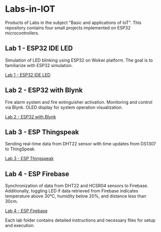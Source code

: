 # Labs-in-IOT
Products of Labs in the subject "Basic and applications of IoT".
This repository contains four small projects implemented on ESP32 microcontrollers.

## Lab 1 - ESP32 IDE LED

Simulation of LED blinking using ESP32 on Wokwi platform. The goal is to familiarize with ESP32 simulation.

[Lab 1 - ESP32 IDE LED](https://wokwi.com/projects/379031892489226241)

## Lab 2 - ESP32 with Blynk

Fire alarm system and fire extinguisher activation. Monitoring and control via Blynk. OLED display for system operation visualization.

[Lab 2 - ESP32 with Blynk](https://wokwi.com/projects/380083385257857025)

## Lab 3 - ESP Thingspeak

Sending real-time data from DHT22 sensor with time updates from DS1307 to ThingSpeak.

[Lab 3 - ESP Thingspeak](https://wokwi.com/projects/383973261805461505)

## Lab 4 - ESP Firebase

Synchronization of data from DHT22 and HCSR04 sensors to Firebase. Additionally, toggling LED if data retrieved from Firebase indicates temperature above 30°C, humidity below 20%, and distance less than 30cm.

[Lab 4 - ESP Firebase](https://wokwi.com/projects/383974665675800577)

Each lab folder contains detailed instructions and necessary files for setup and execution.
